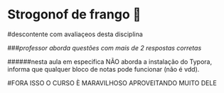 # Strogonof de frango :chicken:



#descontente com avaliaçeos desta disciplina

###_professor aborda questões com mais de 2 respostas corretas_

######nesta aula em especifica NÃO aborda a instalação do Typora, informa que qualquer bloco de notas pode funcionar (não é vdd).

#FORA ISSO O CURSO È MARAVILHOSO APROVEITANDO MUITO DELE